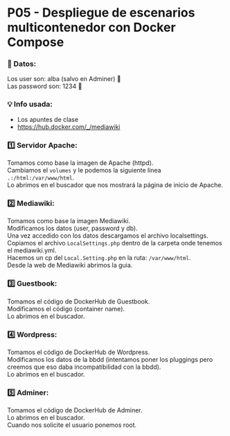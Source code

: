 # P05 -  Despliegue de escenarios multicontenedor con Docker Compose

### :memo: Datos:
Los user son: alba (salvo en Adminer) :pushpin:\
Las password son: 1234 :pushpin:

### :bulb: Info usada:
- Los apuntes de clase
- https://hub.docker.com/_/mediawiki


### :one: Servidor Apache:
 Tomamos como base la imagen de Apache (httpd).\
 Cambiamos el `volumes` y le podemos la siguiente línea `.:/html:/var/www/html`.\
 Lo abrimos en el buscador que nos mostrará la página de inicio de Apache.

### :two: Mediawiki:
Tomamos como base la imagen Mediawiki.\
Modificamos los datos (user, password y db).\
Una vez accedido con los datos descargamos el archivo localsettings.\
Copiamos el archivo `LocalSettings.php` dentro de la carpeta onde tenemos el mediawiki.yml.\
Hacemos un cp del `Local.Setting.php` en la ruta: `/var/www/html`.\
Desde la web de Mediawiki abrimos la guia.

### :three: Guestbook:
Tomamos el código de DockerHub de Guestbook.\
Modificamos el código (container name).\
Lo abrimos en el buscador.

### :four: Wordpress:
Tomamos el código de DockerHub de Wordpress.\
Modificamos los datos de la bbdd (intentamos poner los pluggings pero creemos que eso daba incompatibilidad con la bbdd).\
Lo abrimos en el buscador.

### :five: Adminer:
Tomamos el código de DockerHub de Adminer.\
Lo abrimos en el buscador.\
Cuando nos solicite el usuario ponemos root.
